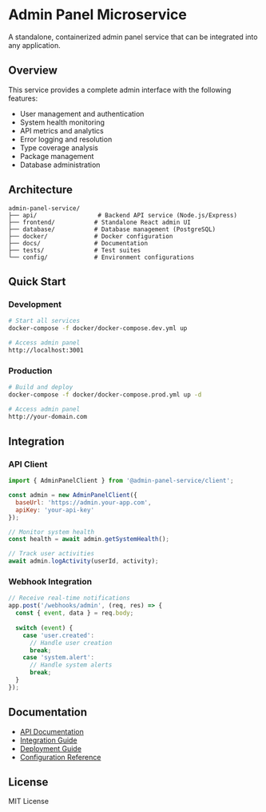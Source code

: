 # Admin Panel Microservice

A standalone, containerized admin panel service that can be integrated into any application.

## Overview

This service provides a complete admin interface with the following features:
- User management and authentication
- System health monitoring
- API metrics and analytics
- Error logging and resolution
- Type coverage analysis
- Package management
- Database administration

## Architecture

```
admin-panel-service/
├── api/                 # Backend API service (Node.js/Express)
├── frontend/           # Standalone React admin UI
├── database/           # Database management (PostgreSQL)
├── docker/             # Docker configuration
├── docs/               # Documentation
├── tests/              # Test suites
└── config/             # Environment configurations
```

## Quick Start

### Development
```bash
# Start all services
docker-compose -f docker/docker-compose.dev.yml up

# Access admin panel
http://localhost:3001
```

### Production
```bash
# Build and deploy
docker-compose -f docker/docker-compose.prod.yml up -d

# Access admin panel
http://your-domain.com
```

## Integration

### API Client
```javascript
import { AdminPanelClient } from '@admin-panel-service/client';

const admin = new AdminPanelClient({
  baseUrl: 'https://admin.your-app.com',
  apiKey: 'your-api-key'
});

// Monitor system health
const health = await admin.getSystemHealth();

// Track user activities
await admin.logActivity(userId, activity);
```

### Webhook Integration
```javascript
// Receive real-time notifications
app.post('/webhooks/admin', (req, res) => {
  const { event, data } = req.body;
  
  switch (event) {
    case 'user.created':
      // Handle user creation
      break;
    case 'system.alert':
      // Handle system alerts
      break;
  }
});
```

## Documentation

- [API Documentation](./docs/api/README.md)
- [Integration Guide](./docs/integration/README.md)
- [Deployment Guide](./docs/deployment/README.md)
- [Configuration Reference](./docs/configuration/README.md)

## License

MIT License